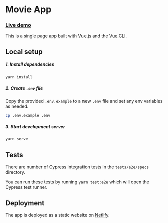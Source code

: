 # Movie App

### [Live demo](https://movie-app.sajadtorkamani.com/)

This is a single page app built with [Vue.js](https://vuejs.org/) and the [Vue CLI](https://cli.vuejs.org/).

## Local setup

##### 1. Install dependencies

```bash
yarn install
```

##### 2. Create `.env` file

Copy the provided `.env.example` to a new `.env` file and set any env variables as needed.

```bash
cp .env.example .env
```

##### 3. Start development server

```bash
yarn serve
```

## Tests

There are number of [Cypress](https://www.cypress.io/) integration tests in the `tests/e2e/specs` directory.

You can run these tests by running `yarn test:e2e` which will open the Cypress test runner.

## Deployment

The app is deployed as a static website on [Netlify](https://www.netlify.com/).
